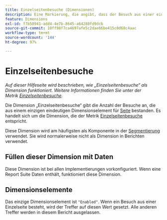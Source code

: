 ```yaml
---
title: Einzelseitenbesuche (Dimensionen)
description: Eine Markierung, die angibt, dass der Besuch aus einer einzelnen Seite bestand.
feature: Dimensions
exl-id: f7b58941-add4-4e7b-8645-a64280fd9dcb
source-git-commit: 10ff98f7ca4697afe5c2dae66be415c0d68c4aac
workflow-type: tm+mt
source-wordcount: '144'
ht-degree: 97%

---
```


# Einzelseitenbesuche

*Auf dieser Hilfeseite wird beschrieben, wie „Einzelseitenbesuche“ als Dimension funktioniert. Weitere Informationen finden Sie unter der Metrik [Einzelseitenbesuche](../metrics/single-page-visits.md).*

Die Dimension „Einzelseitenbesuche“ gibt die Anzahl der Besuche an, die aus einem einzigen eindeutigen Dimensionselement für [Seite](page.md) bestanden. Es handelt sich um die Dimension, die der Metrik [Einzelseitenbesuche](../metrics/single-page-visits.md) entspricht.

Diese Dimension wird am häufigsten als Komponente in der [Segmentierung](../segmentation/seg-home.md) verwendet. Sie wird normalerweise nicht als Dimension in Berichten verwendet.

## Füllen dieser Dimension mit Daten

Diese Dimension ist bei allen Implementierungen vorkonfiguriert. Wenn eine Report Suite Daten enthält, funktioniert diese Dimension.

## Dimensionselemente

Das einzige Dimensionselement ist `"Enabled"`. Wenn ein Besuch aus einer Einzelseite besteht, wird der Treffer auf diesen Wert gesetzt. Alle anderen Treffer werden in diesem Bericht ausgelassen.
